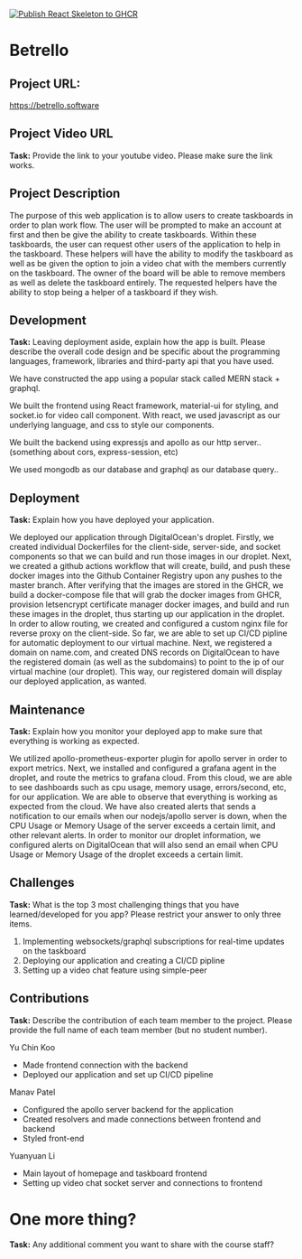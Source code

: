 [![Publish React Skeleton to GHCR](https://github.com/UTSCC09/project-arceus/actions/workflows/build.yaml/badge.svg)](https://github.com/UTSCC09/project-arceus/actions/workflows/build.yaml)

# Betrello

## Project URL:

https://betrello.software

## Project Video URL 

**Task:** Provide the link to your youtube video. Please make sure the link works. 

## Project Description

The purpose of this web application is to allow users to create taskboards in order to plan work flow. The user will be prompted to make an account at first and then be give the ability to create taskboards. Within these taskboards, the user can request other users of the application to help in the taskboard. These helpers will have the ability to modify the taskboard as well as be given the option to join a video chat with the members currently on the taskboard. The owner of the board will be able to remove members as well as delete the taskboard entirely. The requested helpers have the ability to stop being a helper of a taskboard if they wish.

## Development

**Task:** Leaving deployment aside, explain how the app is built. Please describe the overall code design and be specific about the programming languages, framework, libraries and third-party api that you have used. 

We have constructed the app using a popular stack called MERN stack + graphql. 

We built the frontend using React framework, material-ui for styling, and socket.io for video call component. With react, we used javascript as our underlying language, and css to style our components. 

We built the backend using expressjs and apollo as our http server.. (something about cors, express-session, etc)

We used mongodb as our database and graphql as our database query..

## Deployment

**Task:** Explain how you have deployed your application. 

We deployed our application through DigitalOcean's droplet. Firstly, we created individual Dockerfiles for the client-side, server-side, and socket components so that we can build and run those images in our droplet. Next, we created a github actions workflow that will create, build, and push these docker images into the Github Container Registry upon any pushes to the master branch. After verifying that the images are stored in the GHCR, we build a docker-compose file that will grab the docker images from GHCR, provision letsencrypt certificate manager docker images, and build and run these images in the droplet, thus starting up our application in the droplet. In order to allow routing, we created and configured a custom nginx file for reverse proxy on the client-side. So far, we are able to set up CI/CD pipline for automatic deployment to our virtual machine. Next, we registered a domain on name.com, and created DNS records on DigitalOcean to have the registered domain (as well as the subdomains) to point to the ip of our virtual machine (our droplet). This way, our registered domain will display our deployed application, as wanted.

## Maintenance

**Task:** Explain how you monitor your deployed app to make sure that everything is working as expected.

We utilized apollo-prometheus-exporter plugin for apollo server in order to export metrics. Next, we installed and configured a grafana agent in the droplet, and route the metrics to grafana cloud. From this cloud, we are able to see dashboards such as cpu usage, memory usage, errors/second, etc, for our application. We are able to observe that everything is working as expected from the cloud. We have also created alerts that sends a notification to our emails when our nodejs/apollo server is down, when the CPU Usage or Memory Usage of the server exceeds a certain limit, and other relevant alerts. In order to monitor our droplet information, we configured alerts on DigitalOcean that will also send an email when CPU Usage or Memory Usage of the droplet exceeds a certain limit.

## Challenges

**Task:** What is the top 3 most challenging things that you have learned/developed for you app? Please restrict your answer to only three items. 

1. Implementing websockets/graphql subscriptions for real-time updates on the taskboard
2. Deploying our application and creating a CI/CD pipline 
3. Setting up a video chat feature using simple-peer

## Contributions

**Task:** Describe the contribution of each team member to the project. Please provide the full name of each team member (but no student number).

Yu Chin Koo
- Made frontend connection with the backend
- Deployed our application and set up CI/CD pipeline

Manav Patel
- Configured the apollo server backend for the application
- Created resolvers and made connections between frontend and backend
- Styled front-end

Yuanyuan Li
- Main layout of homepage and taskboard frontend
- Setting up video chat socket server and connections to frontend

# One more thing? 

**Task:** Any additional comment you want to share with the course staff?
